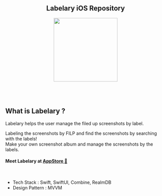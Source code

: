 
<h2 align="center"> Labelary iOS Repository</h2>

<div align="center">
<img align="center" src="https://user-images.githubusercontent.com/41604678/227777029-4d1ab0bd-9fe2-4643-b9c8-e3826a7f4d48.png" width="200" height="200" />
<br>
</div>
<br>
<br>
<br>
<h2> What is Labelary ? </h2>
Labelary helps the user manage the filed up screenshots by label.

Labeling the screenshots by FILP and find the screenshots by searching with the labels!  
Make your own screenshot album and manage the screenshots by the labels.  
#### Meet Labelary at [AppStore 🍎 ](https://apps.apple.com/kr/app/%EB%A0%88%EC%9D%B4%EB%B8%94%EB%9F%AC%EB%A6%AC/id1581267873?l=en)
<br>

- Tech Stack : Swift, SwiftUI, Combine, RealmDB
- Design Pattern : MVVM  
